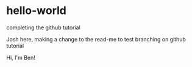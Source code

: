 # hello-world
completing the github tutorial

Josh here, making a change to the read-me to test branching on github tutorial

Hi, I'm Ben!

